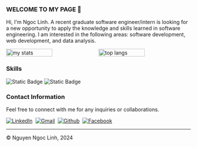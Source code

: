 <!-- Intro -->
### WELCOME TO MY PAGE 👋
Hi, I'm Ngoc Linh. A recent graduate software engineer/intern is looking for a new opportunity to apply the knowledge and skills learned in software engineering. I am interested in the following areas: software development, web development, and data analysis.

<!--  -->
<div style="display: flex; justify-content: space-between;">
  <img src="https://github-readme-stats.vercel.app/api?username=liniio&show_icons=true&hide=contribs,prs&cache_seconds=86400&theme=holi" alt="my stats" width="50%" />
  <img src="https://github-readme-stats.vercel.app/api/top-langs/?username=liniio&layout=compact" alt="top langs" width="50%" />
</div>

<!-- Skills & Programming -->
### Skills
![Static Badge](https://img.shields.io/badge/Python-3776AB?style=flat-square&logo=python&logoColor=white&labelColor=black)
![Static Badge](https://img.shields.io/badge/JavaScript-F7DF1E?style=flat-square&logo=javascript&logoColor=white&labelColor=black)


<!-- Contact -->
### Contact Information

Feel free to connect with me for any inquiries or collaborations.

<p>
  <a href="https://www.linkedin.com/in/linhin/"><img src="https://img.shields.io/badge/Linkedin-0A66C2?style=for-the-badge&logo=linkedin" alt="LinkedIn" /></a>&nbsp;
  <a href="mailto:ngoclinh.workcontact@gmail.com"><img src="https://img.shields.io/badge/Gmail-EA4335?style=for-the-badge&logo=gmail&logoColor=white" alt="Gmail"/></a>&nbsp;
  <a href="https://github.com/liniio"><img src="https://img.shields.io/badge/Github-181717?style=for-the-badge&logo=github" alt="Github"/></a>&nbsp;
  <a href="https://www.facebook.com/liz.profile"><img src="https://img.shields.io/badge/Facebook-0866FF?style=for-the-badge&logo=facebook" alt="Facebook"/></a>&nbsp;
</p>

---

© Nguyen Ngoc Linh, 2024